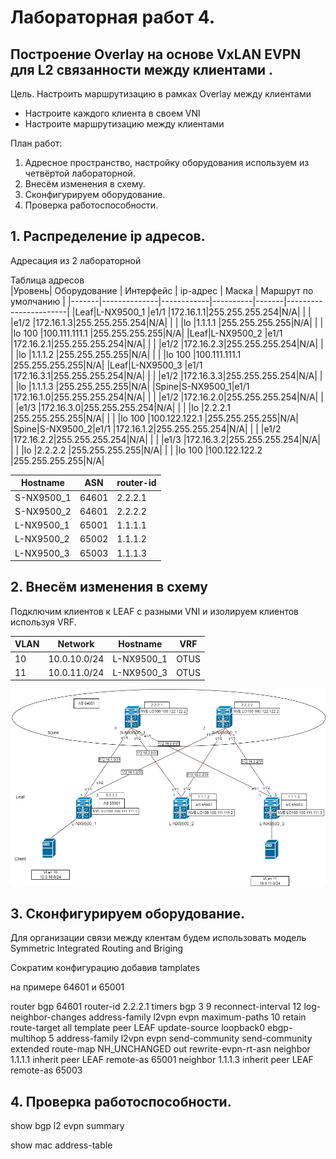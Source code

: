 # Лабораторная работ 4.
## Построение Overlay на основе VxLAN EVPN для L2 связанности между клиентами .

Цель.
Настроить маршрутизацию в рамках Overlay между клиентами
 - Настроите каждого клиента в своем VNI
 - Настроите маршрутизацию между клиентами


План работ:
1) Адресное пространство, настройку оборудования используем из четвёртой лабораторной.
2) Внесём изменения в схему.
3) Сконфигурируем оборудование.
4) Проверка работоспособности.

 
## 1. Распределение ip адресов.

Адресация из 2 лабораторной

Таблица адресов  
|Уровень| Оборудование | Интерфейс  | ip-адрес | Маска |  Маршрут по умолчанию |
|-------|--------------|------------|----------|-------|-----------------------|
|Leaf|L-NX9500_1 |e1/1    |172.16.1.1|255.255.255.254|N/A|
|    |           |e1/2    |172.16.1.3|255.255.255.254|N/A|
|    |           |lo      |1.1.1.1   |255.255.255.255|N/A|
|    |           |lo 100  |100.111.111.1   |255.255.255.255|N/A|
|Leaf|L-NX9500_2 |e1/1    |172.16.2.1|255.255.255.254|N/A|
|    |           |e1/2    |172.16.2.3|255.255.255.254|N/A|
|    |           |lo      |1.1.1.2   |255.255.255.255|N/A|
|    |           |lo 100  |100.111.111.1   |255.255.255.255|N/A|
|Leaf|L-NX9500_3 |e1/1    |172.16.3.1|255.255.255.254|N/A|
|    |           |e1/2    |172.16.3.3|255.255.255.254|N/A|
|    |           |lo      |1.1.1.3   |255.255.255.255|N/A|
|Spine|S-NX9500_1|e1/1    |172.16.1.0|255.255.255.254|N/A|
|     |          |e1/2    |172.16.2.0|255.255.255.254|N/A|
|     |          |e1/3    |172.16.3.0|255.255.255.254|N/A|
|     |          |lo      |2.2.2.1   |255.255.255.255|N/A|
|    |           |lo 100  |100.122.122.1   |255.255.255.255|N/A|
|Spine|S-NX9500_2|e1/1    |172.16.1.2|255.255.255.254|N/A|
|     |          |e1/2    |172.16.2.2|255.255.255.254|N/A|
|     |          |e1/3    |172.16.3.2|255.255.255.254|N/A|  
|     |          |lo      |2.2.2.2   |255.255.255.255|N/A|
|    |           |lo 100  |100.122.122.2   |255.255.255.255|N/A|


| Hostname | ASN   |router-id        |
|----------|-------|-----------------|
|S-NX9500_1|64601  |2.2.2.1          |
|S-NX9500_2|64601  |2.2.2.2          |
|L-NX9500_1|65001  |1.1.1.1          |
|L-NX9500_2|65002  |1.1.1.2          |
|L-NX9500_3|65003  |1.1.1.3          |  




## 2. Внесём изменения в схему

Подключим клиентов к LEAF c разными VNI и изолируем клиентов используя VRF.



|VLAN   |   Network   |    Hostname  |VRF   |
|-------|-------------|--------------|------|
|10     | 10.0.10.0/24|L-NX9500_1    |OTUS  |
|11     | 10.0.11.0/24|L-NX9500_3    |OTUS  |

![alt-text](img_1.png)

## 3. Сконфигурируем оборудование.

Для организации связи между клентам будем использовать модель Symmetric Integrated Routing and Briging

Сократим конфигурацию добавив tamplates 

на примере 64601 и 65001

router bgp 64601
  router-id 2.2.2.1
  timers bgp 3 9
  reconnect-interval 12
  log-neighbor-changes
  address-family l2vpn evpn
    maximum-paths 10
    retain route-target all
  template peer LEAF
    update-source loopback0
    ebgp-multihop 5
    address-family l2vpn evpn
      send-community
      send-community extended
      route-map NH_UNCHANGED out
      rewrite-evpn-rt-asn
  neighbor 1.1.1.1
    inherit peer LEAF
    remote-as 65001
  neighbor 1.1.1.3
    inherit peer LEAF
    remote-as 65003









## 4. Проверка работоспособности.

show bgp l2 evpn summary

show mac address-table


